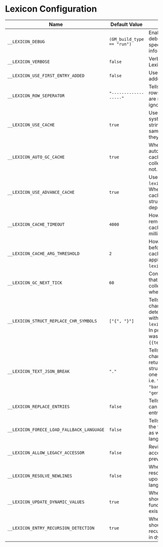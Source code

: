 # Lexicon Configuration

|Name|<nobr>Default Value</nobr>|Purpose|
|---|---|---|
|`__LEXICON_DEBUG`|`(GM_build_type == "run")`|Enables Lexicons debugging (outputs specific errors or extra info to console).|
|`__LEXICON_VERBOSE`|`false`|Verbose output for Lexicon.|
|`__LEXICON_USE_FIRST_ENTRY_ADDED`|`false`|Uses the first entry added automatically.|
|`__LEXICON_ROW_SEPERATOR`|`"------------------"`|Tells Lexicon which rows in a CSV format are row separators and ignores them.|
|`__LEXICON_USE_CACHE`|`true`|Uses the cache system. Searching for strings that match the same arguments as they were called.|
|`__LEXICON_AUTO_GC_CACHE`|`true`|Whether to automatically run the cache garbage collection system or not.|
|`__LEXICON_USE_ADVANCE_CACHE`|`true`|Used for `lexicon_text_struct()`. Whether to include caching changing structs. Setting deprecated.|
|`__LEXICON_CACHE_TIMEOUT`|`4000`|How long before it gets removed from the cache system, in milliseconds.|
|`__LEXICON_CACHE_ARG_THRESHOLD`|`2`|How many arguments before it starts caching. This doesn't apply to `lexicon_text_struct()`.|
|`__LEXICON_GC_NEXT_TICK`|`60`|Controller to ensure that the cache garbage collector triggers only when necessary. |
|`__LEXICON_STRUCT_REPLACE_CHR_SYMBOLS`|`["{", "}"]`|Tells Lexicon what characters are used to determine a variable with `lexicon_text_struct()`. In previous versions it was `%text%` and `{{text}}` by default.|
|`__LEXICON_TEXT_JSON_BREAK`|`"."`|Tells Lexicon what character it should return for when a struct is defined within one of the text entries. i.e. `"generic": {"foo": "bar"}` would become `"generic.foo"`.|
|`__LEXICON_REPLACE_ENTRIES`|`false`|Tells Lexicon that it can replace duplicate entries with new ones.|
|`__LEXICON_FORECE_LOAD_FALLBACK_LANGUAGE`|`false`|Tells Lexicon to include the fallback language as well when switching languages.|
|`__LEXICON_ALLOW_LEGACY_ACCESSOR`|`false`|Revives the old legacy accessor that was previously used `%s`.|
|`__LEXICON_RESOLVE_NEWLINES`|`false`|Whether Lexicon resolves newlines upon loading in any languages.|
|`__LEXICON_UPDATE_DYNAMIC_VALUES`|`true`|Whether Lexicon should allow dynamic functions to update existing text entries.|
|`__LEXICON_ENTRY_RECURSION_DETECTION`|`true`|Whether Lexicon should verify that no recursion is occuring in dynamic callbacks.|
